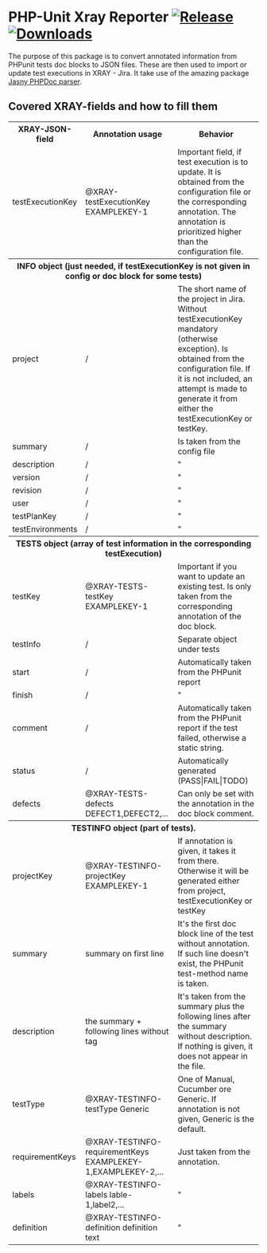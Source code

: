 PHP-Unit Xray Reporter [![Release](https://img.shields.io/github/v/release/crasyhorse/PHPUnitXrayReporter)](https://github.com/crasyhorse/PHPUnitXrayReporter/releases/latest) [![Downloads](https://img.shields.io/github/downloads/crasyhorse/PHPUnitXrayReporter/total)](https://github.com/crasyhorse/PHPUnitXrayReporter)
=========

The purpose of this package is to convert annotated information from PHPunit tests doc blocks to JSON files. These are then used to import or update test executions in XRAY - Jira. It take use of the amazing package [Jasny PHPDoc parser](https://github.com/jasny/phpdoc-parser#jasny-phpdoc-parser).

## Covered XRAY-fields and how to fill them

<table>
    <tr>
        <th>XRAY-JSON-field </th><th> Annotation usage </th><th> Behavior</th>
    </tr>
    <tr>
        <td>testExecutionKey </td><td> @XRAY-testExecutionKey EXAMPLEKEY-1 </td><td> Important field, if test execution is to update. It is obtained from the configuration file or the corresponding annotation. The annotation is prioritized higher than the configuration file.</td>
    </tr>
    <tr>
        <th colspan=3>INFO object (just needed, if testExecutionKey is not given in config or doc block for some tests)</th>
    </tr>
    <tr>
        <td>project </td><td> / </td><td> The short name of the project in Jira. Without testExecutionKey mandatory (otherwise exception). Is obtained from the configuration file. If it is not included, an attempt is made to generate it from either the testExecutionKey or testKey.</td>
    </tr>
    <tr>
        <td>summary </td><td> / </td><td> Is taken from the config file</td>
    </tr>
    <tr>
        <td>description </td><td> / </td><td> "</td>
    </tr>
    <tr>
        <td>version </td><td> / </td><td> "</td>
    </tr>
    <tr>
        <td>revision </td><td> / </td><td> "</td>
    </tr>
    <tr>
        <td>user </td><td> / </td><td> "</td>
    </tr>
    <tr>
        <td>testPlanKey </td><td> / </td><td> "</td>
    </tr>
    <tr>
        <td>testEnvironments </td><td> / </td><td> "</td>
    </tr>
    <tr>
        <th colspan=3>TESTS object (array of test information in the corresponding testExecution)</th>
    </tr>
    <tr>
        <td>testKey </td><td> @XRAY-TESTS-testKey EXAMPLEKEY-1 </td><td> Important if you want to update an existing test. Is only taken from the corresponding annotation of the doc block.</td>
    </tr>
    <tr>
        <td>testInfo </td><td> / </td><td> Separate object under tests</td>
    </tr>
    <tr>
        <td>start </td><td> / </td><td> Automatically taken from the PHPunit report</td>
    </tr>
    <tr>
        <td>finish </td><td> / </td><td> "</td>
    </tr>
    <tr>
        <td>comment </td><td> / </td><td> Automatically taken from the PHPunit report if the test failed, otherwise a static string.</td>
    </tr>
    <tr>
        <td>status </td><td> / </td><td> Automatically generated (PASS|FAIL|TODO)</td>
    </tr>
    <tr>
        <td>defects </td><td> @XRAY-TESTS-defects DEFECT1,DEFECT2,... </td><td> Can only be set with the annotation in the doc block comment.</td>
    </tr>
    <tr>
        <th style='text-align: center' colspan=3>TESTINFO object (part of tests).</th>
    </tr>
    <tr>
        <td>projectKey</td><td>@XRAY-TESTINFO-projectKey EXAMPLEKEY-1</td><td>If annotation is given, it takes it from there. Otherwise it will be generated either from project, testExecutionKey or testKey</td>
    </tr>
    <tr>
        <td>summary</td><td>summary on first line</td><td>It's the first doc block line of the test without annotation. If such line doesn't exist, the PHPunit test-method name is taken.</td>
    </tr>
    <tr>
        <td>description</td><td>the summary + following lines without tag</td><td>It's taken from the summary plus the following lines after the summary without description. If nothing is given, it does not appear in the file. </td>
    </tr>
    <tr>
        <td>testType</td><td>@XRAY-TESTINFO-testType Generic</td><td>One of Manual, Cucumber ore Generic. If annotation is not given, Generic is the default.</td>
    </tr>
    <tr>
        <td>requirementKeys</td><td>@XRAY-TESTINFO-requirementKeys EXAMPLEKEY-1,EXAMPLEKEY-2,...</td><td>Just taken from the annotation.</td>
    </tr>
    <tr>
        <td>labels</td><td>@XRAY-TESTINFO-labels lable-1,label2,...</td><td>"</td>
    </tr>
    <tr>
        <td>definition</td><td>@XRAY-TESTINFO-definition definition text</td><td>"</td>
    </tr>
</table>